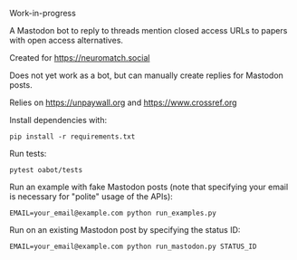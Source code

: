Work-in-progress

A Mastodon bot to reply to threads mention closed access URLs to papers with
open access alternatives.

Created for https://neuromatch.social

Does not yet work as a bot, but can manually create replies for Mastodon posts.

Relies on https://unpaywall.org and https://www.crossref.org

Install dependencies with:
```
pip install -r requirements.txt
```

Run tests:
```
pytest oabot/tests
```

Run an example with fake Mastodon posts (note that specifying your email is 
necessary for "polite" usage of the APIs):
```
EMAIL=your_email@example.com python run_examples.py
```

Run on an existing Mastodon post by specifying the status ID:
```commandline
EMAIL=your_email@example.com python run_mastodon.py STATUS_ID
```